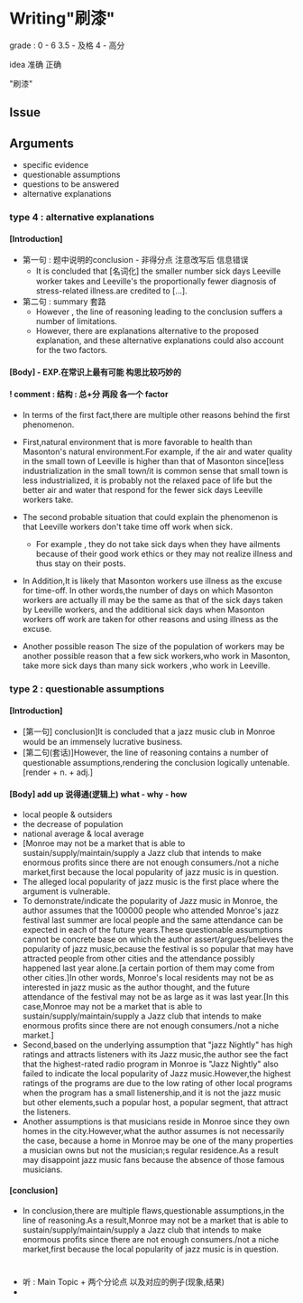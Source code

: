 # Writing"刷漆"

grade : 0 - 6 3.5 - 及格 4 - 高分

idea 准确 正确

"刷漆"

## Issue

## Arguments

* specific evidence
* questionable assumptions
* questions to be answered
* alternative explanations

### type 4 : alternative explanations

#### [Introduction]

* 第一句 : 题中说明的conclusion  - 非得分点 注意改写后 信息错误 
  * It is concluded that [名词化] the smaller number sick days Leeville worker takes and Leeville's the proportionally fewer diagnosis of stress-related illness.are credited to [...].
* 第二句 : summary 套路
  * However , the line of reasoning leading to the conclusion suffers a number of limitations.
  * However, there are explanations alternative to the proposed explanation, and these alternative explanations could also account for the two factors.

#### [Body] - EXP.在常识上最有可能 构思比较巧妙的

#### ! comment : 结构 : 总+分 两段 各一个 factor

* In terms of the first fact,there are multiple other reasons behind the first phenomenon.


* First,natural environment that is more favorable to health than Masonton's natural environment.For example, if the air and  water quality in the small town of Leeville is higher than that of Masonton since[less industrialization in the small town/it is common sense that small town is less industrialized, it is probably not the relaxed pace of life but the better air and water that respond for the fewer sick days Leeville workers take.
* The second probable situation that could explain the phenomenon is that Leeville workers  don't take time off work when sick. 
  * For example , they do not take sick days when they have ailments because of their good work ethics or they may not realize illness and thus stay on their posts.
* In Addition,It is likely that Masonton workers use illness as the excuse for time-off. In other words,the number of days on which Masonton workers are actually ill may be the same as that of the sick days taken by Leeville workers, and the additional sick days when Masonton workers off work are taken for other reasons and using illness as the excuse.
* Another possible reason  The size of the population of workers may be another possible reason that a few sick workers,who work in Masonton, take more sick days than many sick workers ,who work in Leeville.


### type 2 : questionable assumptions

#### [Introduction]

* [第一句] conclusion]It is concluded that a jazz music club in Monroe would be an immensely lucrative business.
* [第二句(套话)]However, the line of reasoning contains a number of questionable assumptions,rendering the conclusion logically untenable. [render + n. + adj.]

#### [Body] add up 说得通(逻辑上) what - why - how

* local people & outsiders 
* the decrease of population 
* national average & local average
* [Monroe may not be a market that is able to sustain/supply/maintain/supply a Jazz  club that intends to make enormous profits since there are not enough consumers./not a niche market,first because the local popularity of jazz music is in question.
* The alleged local popularity of jazz music is the first place where the argument is vulnerable.
* To demonstrate/indicate the popularity of Jazz music in Monroe, the author assumes that the 100000 people who attended Monroe's jazz festival last summer are local people and the same attendance can be expected in each of the future years.These questionable assumptions cannot be concrete base on which the author assert/argues/believes the popularity of jazz music,because the festival is so popular that may have attracted people from other cities and the attendance possibly happened last year alone.[a certain portion of them may come from other cities.]In other words, Monroe's local residents may not be as interested in jazz music as the author thought, and the future attendance of the festival may not be as large as it was last year.[In this case,Monroe may not be a market that is able to sustain/supply/maintain/supply a Jazz  club that intends to make enormous profits since there are not enough consumers./not a niche market.]
* Second,based on the underlying assumption that "jazz Nightly" has high ratings and attracts listeners with its Jazz music,the author see the fact that the highest-rated radio program in Monroe is "Jazz Nightly" also failed to indicate the local popularity of Jazz music.However,the highest ratings of the programs are due to the low rating of other local programs when the program has a small listenership,and it is not the jazz music but other elements,such a popular host, a popular segment, that attract the listeners.
* Another assumptions is that musicians reside in Monroe since they own homes in the city.However,what the author assumes is not necessarily the case, because a home in Monroe  may be one of the many properties  a musician owns but not the musician;s regular residence.As a result may disappoint jazz music fans because the absence of those famous musicians.

#### [conclusion]

* In conclusion,there are multiple flaws,questionable assumptions,in the line of reasoning.As a result,Monroe may not be a market that is able to sustain/supply/maintain/supply a Jazz  club that intends to make enormous profits since there are not enough consumers./not a niche market,first because the local popularity of jazz music is in question.



#

* 听 : Main Topic + 两个分论点 以及对应的例子(现象,结果)
* ​